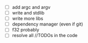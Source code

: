 - [ ] add argc and argv
- [ ] write and stdlib
- [ ] write more libs
- [ ] dependency manager (even if git)
- [ ] f32 probably
- [ ] resolve all //TODOs in the code